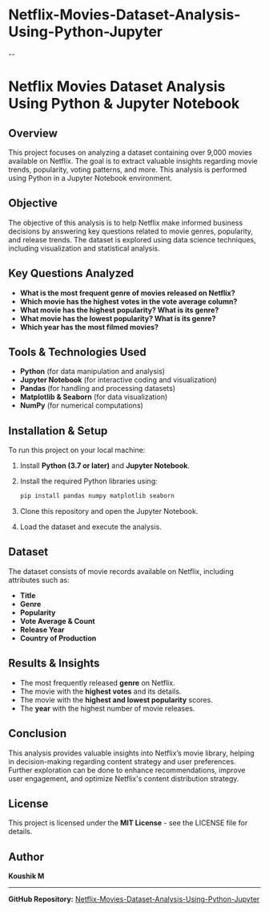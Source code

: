 # Netflix-Movies-Dataset-Analysis-Using-Python-Jupyter
--
# Netflix Movies Dataset Analysis Using Python & Jupyter Notebook

## Overview

This project focuses on analyzing a dataset containing over 9,000 movies available on Netflix. The goal is to extract valuable insights regarding movie trends, popularity, voting patterns, and more. This analysis is performed using Python in a Jupyter Notebook environment.

## Objective

The objective of this analysis is to help Netflix make informed business decisions by answering key questions related to movie genres, popularity, and release trends. The dataset is explored using data science techniques, including visualization and statistical analysis.

## Key Questions Analyzed

- **What is the most frequent genre of movies released on Netflix?**
- **Which movie has the highest votes in the vote average column?**
- **What movie has the highest popularity? What is its genre?**
- **What movie has the lowest popularity? What is its genre?**
- **Which year has the most filmed movies?**

## Tools & Technologies Used

- **Python** (for data manipulation and analysis)
- **Jupyter Notebook** (for interactive coding and visualization)
- **Pandas** (for handling and processing datasets)
- **Matplotlib & Seaborn** (for data visualization)
- **NumPy** (for numerical computations)

## Installation & Setup

To run this project on your local machine:

1. Install **Python (3.7 or later)** and **Jupyter Notebook**.
2. Install the required Python libraries using:

   ```bash
   pip install pandas numpy matplotlib seaborn
   ```

3. Clone this repository and open the Jupyter Notebook.
4. Load the dataset and execute the analysis.

## Dataset

The dataset consists of movie records available on Netflix, including attributes such as:

- **Title**
- **Genre**
- **Popularity**
- **Vote Average & Count**
- **Release Year**
- **Country of Production**

## Results & Insights

- The most frequently released **genre** on Netflix.
- The movie with the **highest votes** and its details.
- The movie with the **highest and lowest popularity** scores.
- The **year** with the highest number of movie releases.

## Conclusion

This analysis provides valuable insights into Netflix’s movie library, helping in decision-making regarding content strategy and user preferences. Further exploration can be done to enhance recommendations, improve user engagement, and optimize Netflix's content distribution strategy.

## License

This project is licensed under the **MIT License** - see the LICENSE file for details.

## Author

**Koushik M**

---
**GitHub Repository:** [Netflix-Movies-Dataset-Analysis-Using-Python-Jupyter](https://github.com/Koushik-Madhavan/Netflix-Movies-Dataset-Analysis-Using-Python-Jupyter)
